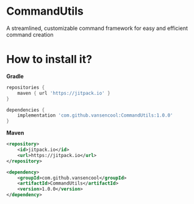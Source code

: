 # CommandUtils
A streamlined, customizable command framework for easy and efficient command creation

# How to install it?

**Gradle**

```groovy
repositories {
    maven { url 'https://jitpack.io' }
}
```

```groovy
dependencies {
    implementation 'com.github.vansencool:CommandUtils:1.0.0'
}
```

**Maven**

```xml
<repository>
    <id>jitpack.io</id>
    <url>https://jitpack.io</url>
</repository>
```

```xml
<dependency>
    <groupId>com.github.vansencool</groupId>
    <artifactId>CommandUtils</artifactId>
    <version>1.0.0</version>
</dependency>
```
